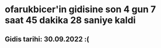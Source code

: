 # ofarukbicer'in gidisine son 4 gun 7 saat 45 dakika 28 saniye kaldi

## Gidis tarihi: 30.09.2022 :(